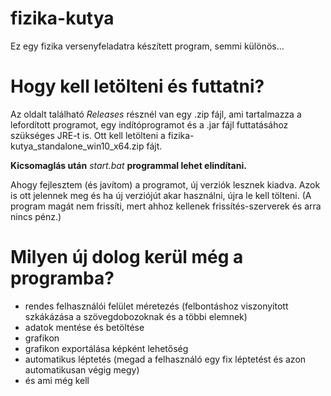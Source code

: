 # fizika-kutya

Ez egy fizika versenyfeladatra készített program, semmi különös...

# Hogy kell letölteni és futtatni?

Az oldalt található *Releases* résznél van egy .zip fájl, ami tartalmazza a lefordított programot, egy indítóprogramot és a .jar fájl futtatásához szükséges JRE-t is. Ott kell letölteni a fizika-kutya_standalone_win10_x64.zip fájt.

**Kicsomaglás után** *start.bat* **programmal lehet elindítani.**

Ahogy fejlesztem (és javítom) a programot, új verziók lesznek kiadva. Azok is ott jelennek meg és ha új verziójút akar használni, újra le kell tölteni. (A program magát nem frissíti, mert ahhoz kellenek frissítés-szerverek és arra nincs pénz.)

# Milyen új dolog kerül még a programba?

- rendes felhasználói felület méretezés (felbontáshoz viszonyított szkákázása a szövegdobozoknak és a többi elemnek)
- adatok mentése és betöltése
- grafikon
- grafikon exportálása képként lehetőség
- automatikus léptetés (megad a felhasználó egy fix léptetést és azon automatikusan végig megy)
- és ami még kell
